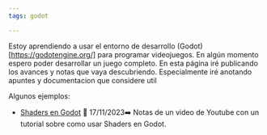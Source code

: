 ```yaml
---
tags: godot

---
```


Estoy aprendiendo a usar el entorno de desarrollo (Godot)[https://godotengine.org/] para programar videojuegos. En algún momento espero poder desarrollar un juego completo. En esta página iré publicando los avances y notas que vaya descubriendo.
Especialmente iré anotando apuntes y documentacion que considere util

Algunos ejemplos: 
- [Shaders en Godot](Shaders%20en%20Godot.md) 📅 17/11/2023➡️ Notas de un video de Youtube con un tutorial sobre como usar Shaders en Godot. 
